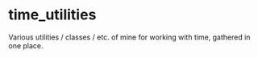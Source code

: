 # time_utilities
Various utilities / classes / etc. of mine for working with time, gathered in one place.
